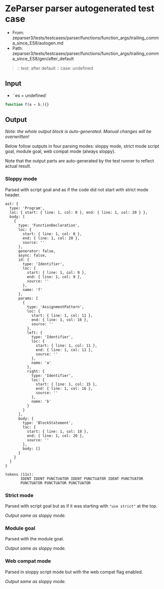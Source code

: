 # ZeParser parser autogenerated test case

- From: zeparser3/tests/testcases/parser/functions/function_args/trailing_comma_since_ES8/autogen.md
- Path: zeparser3/tests/testcases/parser/functions/function_args/trailing_comma_since_ES8/gen/after_default

> :: test: after default
> :: case: undefined

## Input

- ``es = undefined`

`````js
function f(a = b,){}
`````

## Output

_Note: the whole output block is auto-generated. Manual changes will be overwritten!_

Below follow outputs in four parsing modes: sloppy mode, strict mode script goal, module goal, web compat mode (always sloppy).

Note that the output parts are auto-generated by the test runner to reflect actual result.

### Sloppy mode

Parsed with script goal and as if the code did not start with strict mode header.

`````
ast: {
  type: 'Program',
  loc: { start: { line: 1, col: 0 }, end: { line: 1, col: 20 } },
  body: [
    {
      type: 'FunctionDeclaration',
      loc: {
        start: { line: 1, col: 0 },
        end: { line: 1, col: 20 },
        source: ''
      },
      generator: false,
      async: false,
      id: {
        type: 'Identifier',
        loc: {
          start: { line: 1, col: 9 },
          end: { line: 1, col: 9 },
          source: ''
        },
        name: 'f'
      },
      params: [
        {
          type: 'AssignmentPattern',
          loc: {
            start: { line: 1, col: 11 },
            end: { line: 1, col: 16 },
            source: ''
          },
          left: {
            type: 'Identifier',
            loc: {
              start: { line: 1, col: 11 },
              end: { line: 1, col: 11 },
              source: ''
            },
            name: 'a'
          },
          right: {
            type: 'Identifier',
            loc: {
              start: { line: 1, col: 15 },
              end: { line: 1, col: 16 },
              source: ''
            },
            name: 'b'
          }
        }
      ],
      body: {
        type: 'BlockStatement',
        loc: {
          start: { line: 1, col: 18 },
          end: { line: 1, col: 20 },
          source: ''
        },
        body: []
      }
    }
  ]
}

tokens (11x):
       IDENT IDENT PUNCTUATOR IDENT PUNCTUATOR IDENT PUNCTUATOR
       PUNCTUATOR PUNCTUATOR PUNCTUATOR
`````

### Strict mode

Parsed with script goal but as if it was starting with `"use strict"` at the top.

_Output same as sloppy mode._

### Module goal

Parsed with the module goal.

_Output same as sloppy mode._

### Web compat mode

Parsed in sloppy script mode but with the web compat flag enabled.

_Output same as sloppy mode._
